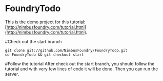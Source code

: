 FoundryTodo
========

This is the demo project for this tutorial: [http://nimbusfoundry.com/tutorial.html](http://nimbusfoundry.com/tutorial.html).

#Check out the start branch

```
git clone git://github.com/NimbusFoundry/FoundryTodo.git
cd FoundryTodo && git checkout start
```

#Follow the tutorial
After check out the start branch, you should follow the tutorial and with very few lines of code it will be done. Then you can run the server.
